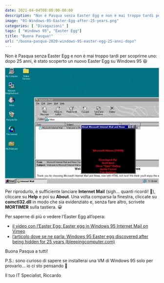 ```yaml
---
date: 2021-04-04T08:00:00-00:00
description: "Non è Pasqua senza Easter Egg e non è mai troppo tardi per scoprirne uno: dopo 25 anni, è stato scoperto un nuovo Easter Egg su Windows 95."
image: "01-Windows-95-Easter-Egg-after-25-years.png"
categories: [ "Divagazioni" ]
tags: [ "Windows 95", "Easter Egg"]
title: "Buona Pasqua!"
url: "/buona-pasqua-2020-windows-95-easter-egg-25-anni-dopo"
---
```

Non è Pasqua senza Easter Egg e non è mai troppo tardi per scoprirne uno: dopo 25 anni, è stato scoperto un nuovo Easter Egg su Windows 95 😆

![Easter Egg su windows 95 scoperto dopo 25 anni](01-Windows-95-Easter-Egg-after-25-years.png)

Per riprodurlo, è sufficiente lanciare **Internet Mail** (sigh... quanti ricordi! 🥲), cliccare su **Help** e poi su **About**. Una volta comparsa la finestra, cliccate su **comctl32.dll** in modo che sia evidenziato e, senza fare altro, scrivete **MORTIMER** sulla tastiera. 😀

Per saperne di più o vedere l’Easter Egg all’opera:
- [il video con l’Easter Egg: Easter egg in Windows 95 Internet Mail on Vimeo](https://vimeo.com/529718129)
- [l’articolo dove se ne parla: Windows 95 Easter egg discovered after being hidden for 25 years (bleepingcomputer.com)](https://www.bleepingcomputer.com/news/microsoft/windows-95-easter-egg-discovered-after-being-hidden-for-25-years/)

Buona Pasqua a tutti!

P.S.: sono curioso di sapere se installerai una VM di Windows 95 solo per provarlo… io ci sto pensando 🤣

Il tuo IT Specialist, Riccardo